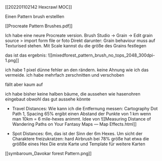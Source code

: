 [[202201102142 Hexcrawl MOC]]


Einen Pattern brush erstelllen

[[Procreate Pattern Brushes.pdf]]

Ich habe eine neure Procreate version. Brush Studio -> Grain -> Edit grain source > import form file or foto
Direkt darunter: Grain behaviour muss auf Texturised stehen. Mit Scale kannst du die größe des Grains festlegen

das ist das ergebnis:  ![[mixedforest_pattern_brush_no_tops_2048_300dpi-1.png]]

ich habe 1 pixel dünne fehler an den rändern. keine Ahnung wie ich das vermeide. ich habe mehrfach zerschnitten und verschoben

fällt aber kaum auf 
 
 
 ich habe bisher keine halben bäume, die aussehen wie hasenohren eingebaut obwohl das gut aussehe könnte
 
 - Travel Distances: Wie kann ich die Entfernung messen: Cartography Dot Path 1, Spacing 65% ergibt einen Abstand der Punkte von 1 km wenn man 10km = 6 mile-hexes animmt. Idee von ![[Measuring Distance of Wandering Paths on Your Fantasy Maps — Map Effects.html]]

 - Spot Distances: 6m, das ist der Sinn der 6m Hexes. Um sicht der Charaktere freizukratzen: hard Airbrush bei 78% größe hat etwa die größße eines Hex Die erste Karte und Template für weitere Karten
 
 [[symbaroum_Davokar forest Pattern.png]]